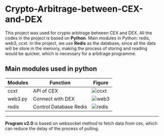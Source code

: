 # Crypto-Arbitrage-between-CEX-and-DEX
This project was used for crypto arbitrage between CEX and DEX. All the codes in the project is based on **Python**.  Main modules in Python: redis, web3, ccxt.  In the project, we use **Redis** as the database, since all the data will be store in the memory, making the process of storing and reading would be quicker, which is necessary for a arbitrage programme.

## Main modules used in python
|Modules | Function|Figure|
-------|--------|----|
ccxt | API of CEX| ![ccxt](https://github.com/ccxt.png?size=40)
web3.py| Connect with DEX| ![web3](https://avatars.githubusercontent.com/u/6250754?s=48&v=4)
redis| Control Database Redis| ![redis](https://github.com/redis.png?size=40)
------


**Program v2.0** is based on websocket method to fetch data from cex, which can reduce the delay of the process of pulling.